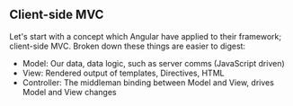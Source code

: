 ## Client-side MVC

Let's start with a concept which Angular have applied to their framework; client-side MVC. Broken down these things are easier to digest:

* Model: Our data, data logic, such as server comms (JavaScript driven)
* View: Rendered output of templates, Directives, HTML
* Controller: The middleman binding between Model and View, drives Model and View changes